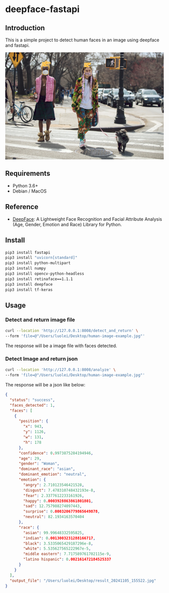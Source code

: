 # deepface-fastapi

## Introduction

This is a simple project to detect human faces in an image using deepface and fastapi.

![](./examples/face-taged.jpg)

## Requirements

- Python 3.6+
- Debian / MacOS

## Reference

- [DeepFace](https://github.com/serengil/deepface): A Lightweight Face Recognition and Facial Attribute Analysis (Age, Gender, Emotion and Race) Library for Python.

## Install

```bash
pip3 install fastapi
pip3 install "uvicorn[standard]"
pip3 install python-multipart
pip3 install numpy
pip3 install opencv-python-headless
pip3 install retinaface==1.1.1
pip3 install deepface
pip3 install tf-keras
```

## Usage

### Detect and return image file

```bash
curl --location 'http://127.0.0.1:8008/detect_and_return' \
--form 'file=@"/Users/luolei/Desktop/human-image-example.jpg"'
```

The response will be a image file with faces detected.

### Detect Image and return json

```bash
curl --location 'http://127.0.0.1:8008/analyze' \
--form 'file=@"/Users/luolei/Desktop/human-image-example.jpg"'
```

The response will be a json like below:

```json
{
  "status": "success",
  "faces_detected": 1,
  "faces": [
    {
      "position": {
        "x": 943,
        "y": 1126,
        "w": 131,
        "h": 178
      },
      "confidence": 0.9973875284194946,
      "age": 29,
      "gender": "Woman",
      "dominant_race": "asian",
      "dominant_emotion": "neutral",
      "emotion": {
        "angry": 2.710123546421528,
        "disgust": 7.478310748432193e-8,
        "fear": 2.3377612233161926,
        "happy": 0.0003928863861801801,
        "sad": 12.757988274097443,
        "surprise": 0.0003206779865649878,
        "neutral": 82.1934163570404
      },
      "race": {
        "asian": 99.99648332595825,
        "indian": 0.0013003231288166717,
        "black": 3.5335065429187296e-8,
        "white": 5.535627565222967e-5,
        "middle eastern": 7.717589761702115e-9,
        "latino hispanic": 0.002161472184525337
      }
    }
  ],
  "output_file": "/Users/luolei/Desktop/result_20241105_155522.jpg"
}
```
